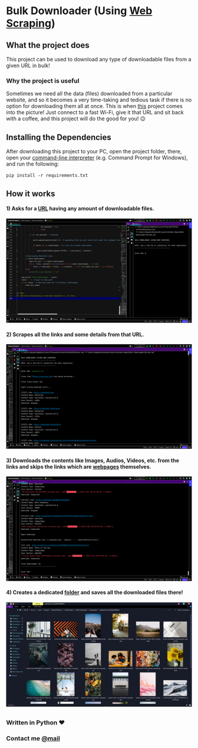 # Bulk Downloader (Using [Web Scraping](https://en.wikipedia.org/wiki/Web_scraping))


## What the project does

This project can be used to download any type of downloadable files from a given URL in bulk! 

### Why the project is useful

Sometimes we need all the data (files) downloaded from a particular website, and so it becomes a very time-taking and tedious task if there is no option for downloading them all at once. This is when [this](Script.py) project comes into the picture! Just connect to a fast Wi-Fi, give it that URL and sit back with a coffee, and this project will do the good for you! 😉


## Installing the Dependencies

After downloading this project to your PC, open the project folder, there, open your [command-line interpreter](https://en.wikipedia.org/wiki/List_of_command-line_interpreters#:~:text=In%20computing%2C%20a%20command-line%20interpreter%2C%20or%20command%20language%20interpreter%2C%20is%20a%20blanket%20term%20for%20a%20certain%20class%20of%20programs%20designed%20to%20read%20lines%20of%20text%20entered%20by%20a%20user%2C%20thus%20implementing%20a%20command-line%20interface.) (e.g. Command Prompt for Windows), and run the following:
```
pip install -r requirements.txt
```


## How it works

#### 1) Asks for a [URL](https://en.wikipedia.org/wiki/URL) having any amount of downloadable files.

<img src="Sample%20Screenshots/0.png">

#### 2) Scrapes all the links and some details from that URL.

<img src="Sample%20Screenshots/1.png">

#### 3) Downloads the contents like Images, Audios, Videos, etc. from the links and skips the links which are [webpages](https://en.wikipedia.org/wiki/Web_page) themselves.

<img src="Sample%20Screenshots/2.png">

#### 4) Creates a dedicated [folder](Downloads) and saves all the downloaded files there!

<img src="Sample%20Screenshots/3.png">

## 

### Written in Python ❤

### Contact me [@mail](mailto:samyak65400@gmail.com)
